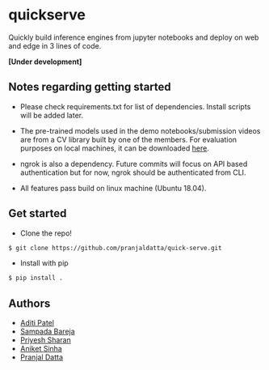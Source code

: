 # quickserve

Quickly build inference engines from jupyter notebooks and deploy on web and edge in 3 lines of code. 

**[Under development]**

## Notes regarding getting started

* Please check requirements.txt for list of dependencies. Install scripts will be added later.

* The pre-trained models used in the demo notebooks/submission videos are from a CV library built by one of the members. For evaluation purposes on local machines, it can be downloaded [here](https://github.com/pranjaldatta/PyVision).

* ngrok is also a dependency. Future commits will focus on API based authentication but for now, ngrok should be authenticated from CLI. 

* All features pass build on linux machine (Ubuntu 18.04).

## Get started

* Clone the repo!

```sh
$ git clone https://github.com/pranjaldatta/quick-serve.git
```

* Install with pip

```sh
$ pip install .
```

## Authors

* [Aditi Patel](https://github.com/Aditipatel02)
* [Sampada Bareja](https://github.com/sampadabareja)
* [Priyesh Sharan](https://github.com/Priyesh2000)
* [Aniket Sinha](https://github.com/aniketkishore100)
* [Pranjal Datta](https://github.com/pranjaldatta)
